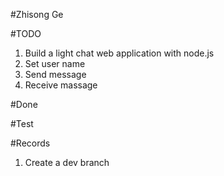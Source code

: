 #Zhisong Ge

#TODO
1. Build a light chat web application with node.js
2. Set user name
3. Send message
4. Receive massage

#Done

#Test

#Records
1. Create a dev branch